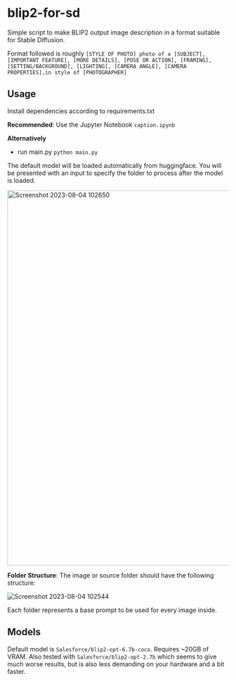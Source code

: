 # blip2-for-sd

Simple script to make BLIP2 output image description in a format suitable for Stable Diffusion.

Format followed is roughly
`[STYLE OF PHOTO] photo of a [SUBJECT], [IMPORTANT FEATURE], [MORE DETAILS], [POSE OR ACTION], [FRAMING], [SETTING/BACKGROUND], [LIGHTING], [CAMERA ANGLE], [CAMERA PROPERTIES],in style of [PHOTOGRAPHER]`

## Usage

Install dependencies according to requirements.txt

**Recommended**: Use the Jupyter Notebook `caption.ipynb` 

**Alternatively**

- run main.py
  `python main.py`

The default model will be loaded automatically from huggingface.
You will be presented with an input to specify the folder to process after the model is loaded.

<img width="854" alt="Screenshot 2023-08-04 102650" src="https://github.com/Talmendo/blip2-for-sd/assets/141401796/fa40cae5-90a4-4dd5-be1d-fc0e8312251a">

**Folder Structure**: The image or source folder should have the following structure:

![Screenshot 2023-08-04 102544](https://github.com/Talmendo/blip2-for-sd/assets/141401796/eea9c2b0-e96a-40e4-8a6d-32dd7aa3e802)

Each folder represents a base prompt to be used for every image inside.

## Models

Default model is  `Salesforce/blip2-opt-6.7b-coco`. Requires ~20GB of VRAM.
Also tested with `Salesforce/blip2-opt-2.7b` which seems to give much worse results, but is also less demanding on your hardware and a bit faster.
